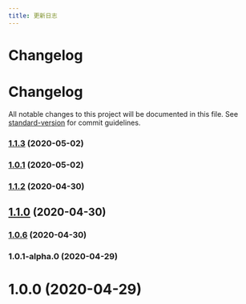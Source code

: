 ```yaml
---
title: 更新日志
---
```


# Changelog

# Changelog

All notable changes to this project will be documented in this file. See [standard-version](https://github.com/conventional-changelog/standard-version) for commit guidelines.

### [1.1.3](https://github.com/JackRay-C/vuepress-theme-note/compare/v1.1.2...v1.1.3) (2020-05-02)

### [1.0.1](https://github.com/JackRay-C/vuepress-theme-note/compare/v1.1.2...v1.0.1) (2020-05-02)

### [1.1.2](https://github.com/JackRay-C/vuepress-theme-note/compare/v1.1.1...v1.1.2) (2020-04-30)

## [1.1.0](https://github.com/JackRay-C/vuepress-theme-note/compare/v1.0.6...v1.1.0) (2020-04-30)

### [1.0.6](https://github.com/JackRay-C/vuepress-theme-note/compare/v1.0.5...v1.0.6) (2020-04-30)

### 1.0.1-alpha.0 (2020-04-29)

# 1.0.0 (2020-04-29)
